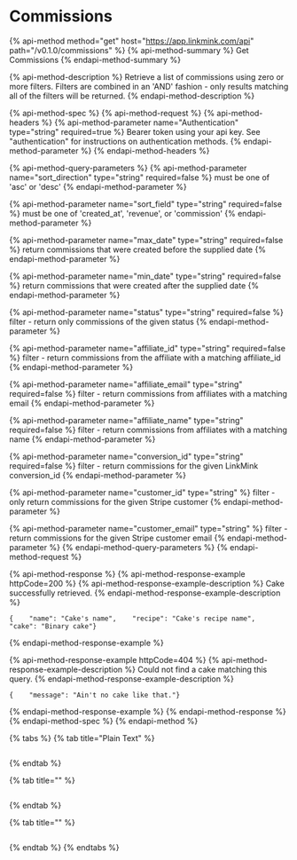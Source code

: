 # Commissions

{% api-method method="get" host="https://app.linkmink.com/api" path="/v0.1.0/commissions" %}
{% api-method-summary %}
Get Commissions
{% endapi-method-summary %}

{% api-method-description %}
Retrieve a list of commissions using zero or more filters. Filters are combined in an 'AND' fashion - only results matching all of the filters will be returned. 
{% endapi-method-description %}

{% api-method-spec %}
{% api-method-request %}
{% api-method-headers %}
{% api-method-parameter name="Authentication" type="string" required=true %}
Bearer token using your api key. See "authentication" for instructions on authentication methods.
{% endapi-method-parameter %}
{% endapi-method-headers %}

{% api-method-query-parameters %}
{% api-method-parameter name="sort\_direction" type="string" required=false %}
must be one of 'asc' or 'desc'
{% endapi-method-parameter %}

{% api-method-parameter name="sort\_field" type="string" required=false %}
must be one of 'created\_at', 'revenue', or 'commission'
{% endapi-method-parameter %}

{% api-method-parameter name="max\_date" type="string" required=false %}
return commissions that were created before the supplied date
{% endapi-method-parameter %}

{% api-method-parameter name="min\_date" type="string" required=false %}
return commissions that were created after the supplied date
{% endapi-method-parameter %}

{% api-method-parameter name="status" type="string" required=false %}
filter - return only commissions of the given status
{% endapi-method-parameter %}

{% api-method-parameter name="affiliate\_id" type="string" required=false %}
filter - return commissions from the affiliate with a matching affiliate\_id
{% endapi-method-parameter %}

{% api-method-parameter name="affiliate\_email" type="string" required=false %}
filter - return commissions from affiliates with a matching email
{% endapi-method-parameter %}

{% api-method-parameter name="affiliate\_name" type="string" required=false %}
filter - return commissions from affiliates with a matching name
{% endapi-method-parameter %}

{% api-method-parameter name="conversion\_id" type="string" required=false %}
filter - return commissions for the given LinkMink conversion\_id
{% endapi-method-parameter %}

{% api-method-parameter name="customer\_id" type="string" %}
filter - only return commissions for the given Stripe customer
{% endapi-method-parameter %}

{% api-method-parameter name="customer\_email" type="string" %}
filter - return commissions for the given Stripe customer email
{% endapi-method-parameter %}
{% endapi-method-query-parameters %}
{% endapi-method-request %}

{% api-method-response %}
{% api-method-response-example httpCode=200 %}
{% api-method-response-example-description %}
Cake successfully retrieved.
{% endapi-method-response-example-description %}

```
{    "name": "Cake's name",    "recipe": "Cake's recipe name",    "cake": "Binary cake"}
```
{% endapi-method-response-example %}

{% api-method-response-example httpCode=404 %}
{% api-method-response-example-description %}
Could not find a cake matching this query.
{% endapi-method-response-example-description %}

```
{    "message": "Ain't no cake like that."}
```
{% endapi-method-response-example %}
{% endapi-method-response %}
{% endapi-method-spec %}
{% endapi-method %}

{% tabs %}
{% tab title="Plain Text" %}
```text

```
{% endtab %}

{% tab title="" %}
```

```
{% endtab %}

{% tab title="" %}
```

```
{% endtab %}
{% endtabs %}



